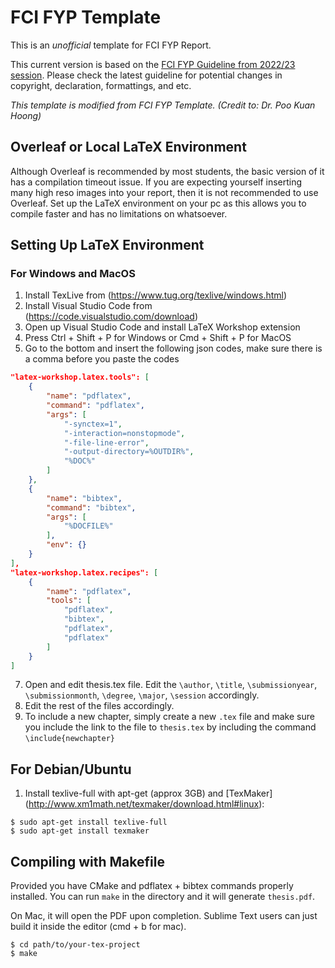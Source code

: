 # FCI FYP Template

This is an *unofficial* template for FCI FYP Report. 

This current version is based on the [FCI FYP Guideline from 2022/23 session](https://github.com/kaisheng1219/FCI_FYP_Template/blob/master/reportGuideline.pdf). Please check the latest guideline for potential changes in copyright, declaration, formattings, and etc.

*This template is modified from FCI FYP Template. (Credit to: Dr. Poo Kuan Hoong)*

## Overleaf or Local LaTeX Environment

Although Overleaf is recommended by most students, the basic version of it has a compilation timeout issue. If you are expecting yourself inserting many high reso images into your report, then it is not recommended to use Overleaf. Set up the LaTeX environment on your pc as this allows you to compile faster and has no limitations on whatsoever.

## Setting Up LaTeX Environment 

### For Windows and MacOS

1. Install TexLive from (https://www.tug.org/texlive/windows.html)
2. Install Visual Studio Code from (https://code.visualstudio.com/download)
3. Open up Visual Studio Code and install LaTeX Workshop extension
4. Press Ctrl + Shift + P for Windows or Cmd + Shift + P for MacOS
5. Go to the bottom and insert the following json codes, make sure there is a comma before you paste the codes
```json
"latex-workshop.latex.tools": [
    {
        "name": "pdflatex",
        "command": "pdflatex",
        "args": [
            "-synctex=1",
            "-interaction=nonstopmode",
            "-file-line-error",
            "-output-directory=%OUTDIR%",
            "%DOC%"
        ]
    },
    {
        "name": "bibtex",
        "command": "bibtex",
        "args": [
            "%DOCFILE%"
        ],
        "env": {}
    }
],
"latex-workshop.latex.recipes": [
    {
        "name": "pdflatex", 
        "tools": [
            "pdflatex",
            "bibtex",
            "pdflatex",
            "pdflatex"
        ]
    }
]
```
7. Open and edit thesis.tex file. Edit the `\author`, `\title`, `\submissionyear`, `\submissionmonth`, `\degree`, `\major`, `\session` accordingly.
8. Edit the rest of the files accordingly.
9. To include a new chapter, simply create a new `.tex` file and make sure you include the link to the file to `thesis.tex` by including the command `\include{newchapter}`

## For Debian/Ubuntu

1. Install texlive-full with apt-get (approx 3GB) and [TexMaker] (http://www.xm1math.net/texmaker/download.html#linux):

  ```
  $ sudo apt-get install texlive-full
  $ sudo apt-get install texmaker
  ```

## Compiling with Makefile

Provided you have CMake and pdflatex + bibtex commands properly installed. You can run `make` in the directory and it will generate `thesis.pdf`.

On Mac, it will open the PDF upon completion. Sublime Text users can just build it inside the editor (cmd + b for mac).

  ```
  $ cd path/to/your-tex-project
  $ make
  ```
